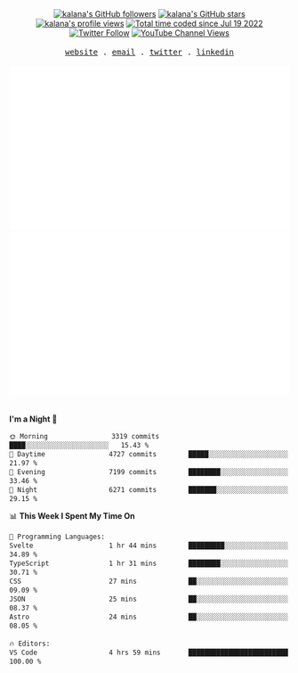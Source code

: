 <div align="center">
<a title="kalana's GitHub followers " href="https://github.com/kalanakt" ><img src="https://img.shields.io/github/followers/kalanakt?style=social" alt="kalana's GitHub followers"></a>
<a title="GitHub stars " href="https://github.com/kalanakt" ><img src="https://img.shields.io/github/stars/kalanakt?style=social" alt="kalana's GitHub stars "></a>
<a title="kalana's profile views " href="https://github.com/kalanakt" ><img src="https://komarev.com/ghpvc/?username=kalanakt&label=Profile%20views" alt="kalana's profile views"></a>
<a title="kalana's wakatime stats" href="https://wakatime.com/@02730fe5-73e8-4bcc-8539-6b00eeae1e15"><img src="https://wakatime.com/badge/user/02730fe5-73e8-4bcc-8539-6b00eeae1e15.svg" alt="Total time coded since Jul 19 2022" /></a>
<a title="Twitter Follow" href="https://twitter.com/intent/follow?screen_name=DevVibeX" ><img alt="Twitter Follow" src="https://img.shields.io/twitter/follow/DevVibeX?label=follow&style=social"></a>
<a title="YouTube Channel Views" href="https://bit.ly/iamktyoutube" ><img alt="YouTube Channel Views" src="https://img.shields.io/youtube/channel/views/UC6LqyY4t6lYLBb1iQxxiL3Q?style=social"></a>
</div>

<br />

<div align="center">
  <samp>
    <a href="https://www.kalanakt.cc/">website</a> .
    <a href="mailto:e19198@eng.pdn.ac.lk">email</a> .
    <a href="https://twitter.com/intent/follow?screen_name=DevVibeX">twitter</a> .
    <a href="https://www.linkedin.com/in/kalanakt">linkedin</a>
  </samp>
</div>

<br />

<div align="center">
  <img src="https://github.com/kalanakt/kalanakt/blob/main/generated/overview.svg#gh-dark-mode-only" alt="kalanakt's GitHub Statistics Card" title="kalanakt's GitHub Statistics"/>
  <img src="https://github.com/kalanakt/kalanakt/blob/main/generated/languages.svg#gh-dark-mode-only" alt="kalanakt's Used Languages Card" title="kalanakt's Used Languages"/>
</div>

<br />

<!--START_SECTION:waka-->
**I'm a Night 🦉** 

```text
🌞 Morning                3319 commits        ████░░░░░░░░░░░░░░░░░░░░░   15.43 % 
🌆 Daytime                4727 commits        █████░░░░░░░░░░░░░░░░░░░░   21.97 % 
🌃 Evening                7199 commits        ████████░░░░░░░░░░░░░░░░░   33.46 % 
🌙 Night                  6271 commits        ███████░░░░░░░░░░░░░░░░░░   29.15 % 
```


📊 **This Week I Spent My Time On** 

```text
💬 Programming Languages: 
Svelte                   1 hr 44 mins        █████████░░░░░░░░░░░░░░░░   34.89 % 
TypeScript               1 hr 31 mins        ████████░░░░░░░░░░░░░░░░░   30.71 % 
CSS                      27 mins             ██░░░░░░░░░░░░░░░░░░░░░░░   09.09 % 
JSON                     25 mins             ██░░░░░░░░░░░░░░░░░░░░░░░   08.37 % 
Astro                    24 mins             ██░░░░░░░░░░░░░░░░░░░░░░░   08.05 % 

🔥 Editors: 
VS Code                  4 hrs 59 mins       █████████████████████████   100.00 % 
```


<!--END_SECTION:waka-->
